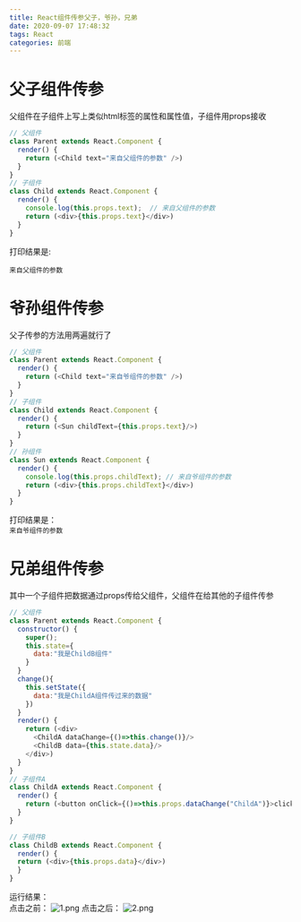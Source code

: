 ```yaml
---
title: React组件传参父子，爷孙，兄弟
date: 2020-09-07 17:48:32
tags: React
categories: 前端
---
```

<script type="text/javascript" src="/js/bai.js"></script>

# 父子组件传参
父组件在子组件上写上类似html标签的属性和属性值，子组件用props接收
```js
// 父组件
class Parent extends React.Component {
  render() {
    return (<Child text="来自父组件的参数" />)
  }
}
// 子组件
class Child extends React.Component {
  render() {
    console.log(this.props.text);  // 来自父组件的参数
    return (<div>{this.props.text}</div>)
  }
}
```
打印结果是:   
<!-- more -->
`来自父组件的参数`

# 爷孙组件传参
父子传参的方法用两遍就行了
```js
// 父组件
class Parent extends React.Component {
  render() {
    return (<Child text="来自爷组件的参数" />)
  }
}
// 子组件
class Child extends React.Component {
  render() {
    return (<Sun childText={this.props.text}/>)
  }
}
// 孙组件
class Sun extends React.Component {
  render() {
    console.log(this.props.childText); // 来自爷组件的参数
    return (<div>{this.props.childText}</div>)
  }
}
```
打印结果是：    
`来自爷组件的参数`

#  兄弟组件传参
其中一个子组件把数据通过props传给父组件，父组件在给其他的子组件传参
```js
// 父组件
class Parent extends React.Component {
  constructor() {
    super();
    this.state={
      data:"我是ChildB组件"
    }
  }
  change(){
    this.setState({
      data:"我是ChildA组件传过来的数据"
    })
  }
  render() {
    return (<div>
      <ChildA dataChange={()=>this.change()}/>
      <ChildB data={this.state.data}/>
    </div>)
  }
}
// 子组件A
class ChildA extends React.Component {
  render() {
    return (<button onClick={()=>this.props.dataChange("ChildA")}>click</button>)
  }
}

// 子组件B
class ChildB extends React.Component {
  render() {
  return (<div>{this.props.data}</div>)
  }
}   
```
运行结果：  
点击之前：
![1.png](1.png)
点击之后：
![2.png](2.png)